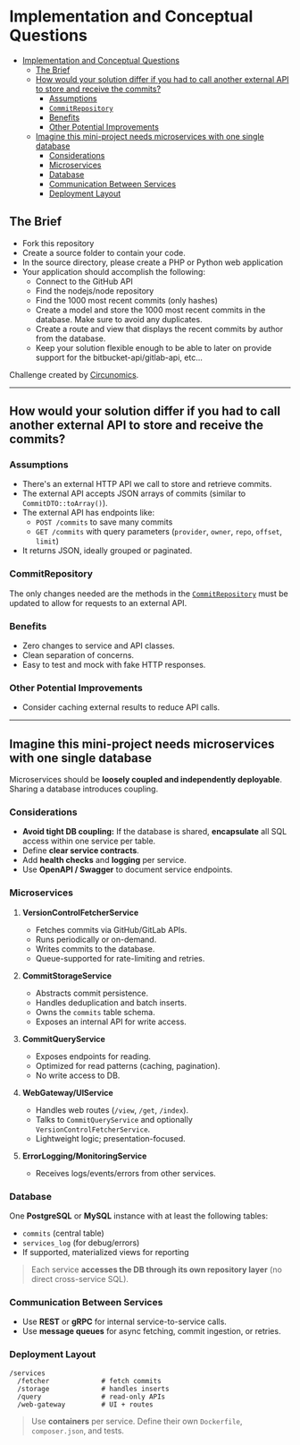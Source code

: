 # Implementation and Conceptual Questions
- [Implementation and Conceptual Questions](#implementation-and-conceptual-questions)
    * [The Brief](#the-brief)
    * [How would your solution differ if you had to call another external API to store and receive the commits?](#how-would-your-solution-differ-if-you-had-to-call-another-external-api-to-store-and-receive-the-commits)
        + [Assumptions](#assumptions)
        + [`CommitRepository`](#commitrepository)
        + [Benefits](#benefits)
        + [Other Potential Improvements](#other-potential-improvements)
    * [Imagine this mini-project needs microservices with one single database](#imagine-this-mini-project-needs-microservices-with-one-single-database)
        + [Considerations](#considerations)
        + [Microservices](#microservices)
        + [Database](#database)
        + [Communication Between Services](#communication-between-services)
        + [Deployment Layout](#deployment-layout)

## The Brief

* Fork this repository 
* Create a source folder to contain your code. 
* In the source directory, please create a PHP or Python web application 
* Your application should accomplish the following:
  * Connect to the GitHub API 
  * Find the nodejs/node repository 
  * Find the 1000 most recent commits (only hashes)
  * Create a model and store the 1000 most recent commits in the database. Make sure to avoid any duplicates.
  * Create a route and view that displays the recent commits by author from the database.
  * Keep your solution flexible enough to be able to later on provide support for the bitbucket-api/gitlab-api, etc...

Challenge created by [Circunomics](https://www.circunomics.com/).

---
## How would your solution differ if you had to call another external API to store and receive the commits?

### Assumptions

* There's an external HTTP API we call to store and retrieve commits.
* The external API accepts JSON arrays of commits (similar to `CommitDTO::toArray()`).
* The external API has endpoints like:
    * `POST /commits` to save many commits
    * `GET /commits` with query parameters (`provider`, `owner`, `repo`, `offset`, `limit`)
* It returns JSON, ideally grouped or paginated.

### CommitRepository
The only changes needed are the methods in the [`CommitRepository`](source/app/Repositories/CommitRepository.php) 
must be updated to allow for requests to an external API.

### Benefits
* Zero changes to service and API classes.
* Clean separation of concerns.
* Easy to test and mock with fake HTTP responses.

### Other Potential Improvements

* Consider caching external results to reduce API calls.

---

## Imagine this mini-project needs microservices with one single database

Microservices should be **loosely coupled and independently deployable**. Sharing a database introduces 
coupling.

### Considerations

* **Avoid tight DB coupling:** If the database is shared, **encapsulate** all SQL access within one service per table.
* Define **clear service contracts**.
* Add **health checks** and **logging** per service.
* Use **OpenAPI / Swagger** to document service endpoints.


### Microservices

1. **VersionControlFetcherService**
    * Fetches commits via GitHub/GitLab APIs.
    * Runs periodically or on-demand.
    * Writes commits to the database.
    * Queue-supported for rate-limiting and retries.

2. **CommitStorageService**
    * Abstracts commit persistence.
    * Handles deduplication and batch inserts.
    * Owns the `commits` table schema.
    * Exposes an internal API for write access.

3. **CommitQueryService**
    * Exposes endpoints for reading.
    * Optimized for read patterns (caching, pagination).
    * No write access to DB.

4. **WebGateway/UIService**
    * Handles web routes (`/view`, `/get`, `/index`).
    * Talks to `CommitQueryService` and optionally `VersionControlFetcherService`.
    * Lightweight logic; presentation-focused.

5. **ErrorLogging/MonitoringService**
   * Receives logs/events/errors from other services.

### Database

One **PostgreSQL** or **MySQL** instance with at least the following tables:

* `commits` (central table)
* `services_log` (for debug/errors)
* If supported, materialized views for reporting

> Each service **accesses the DB through its own repository layer** (no direct cross-service SQL).

### Communication Between Services

* Use **REST** or **gRPC** for internal service-to-service calls.
* Use **message queues** for async fetching, commit ingestion, or retries.

### Deployment Layout

```plaintext
/services
  /fetcher             # fetch commits
  /storage             # handles inserts
  /query               # read-only APIs
  /web-gateway         # UI + routes
```

> Use **containers** per service. Define their own `Dockerfile`, `composer.json`, and tests.
